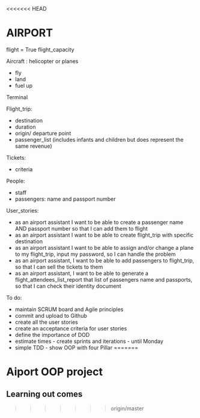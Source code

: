 <<<<<<< HEAD
# AIRPORT

flight = True
flight_capacity

Aircraft : helicopter or planes
- fly
- land
- fuel up

Terminal

Flight_trip:
- destination
- duration
- origin/ departure point
- passenger_list (includes infants and children but does represent the same revenue)

Tickets:
- criteria 

People: 
- staff
- passengers: name and passport number



User_stories:
- as an airport assistant I want to be able to create a passenger name AND passport number so that I can add them to flight
- as an airport assistant I want to be able to create flight_trip with specific destination
- as an airport assistant I want to be able to assign and/or change a plane to my flight_trip, input my password, so I can handle the problem
- as an airport assistant, I want to be able to add passengers to flight_trip, so that I can sell the tickets to them
- as an airport assistant, I want to be able to generate a flight_attendees_list_report that list of passengers name and passports, so that I can check their identity document


To do:
- maintain SCRUM board and Agile principles
- commit and upload to Github
- create all the user stories
- create an acceptance criteria for user stories
- define the importance of DOD
- estimate times - create sprints and iterations - until Monday
- simple TDD - show OOP with four Pillar
=======
# Aiport OOP project



## Learning out comes
>>>>>>> origin/master

